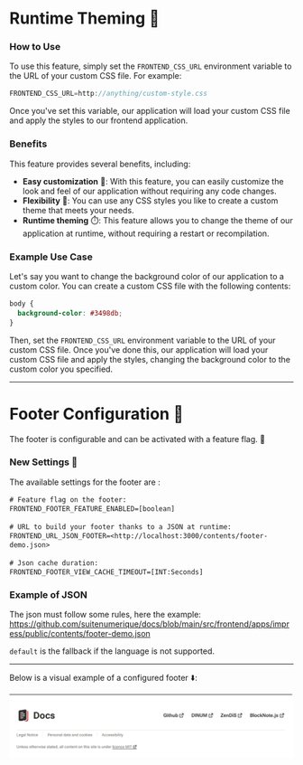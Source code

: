 # Runtime Theming 🎨

### How to Use

To use this feature, simply set the `FRONTEND_CSS_URL` environment variable to the URL of your custom CSS file. For example:

```javascript
FRONTEND_CSS_URL=http://anything/custom-style.css
```

Once you've set this variable, our application will load your custom CSS file and apply the styles to our frontend application.

### Benefits

This feature provides several benefits, including:

*   **Easy customization** 🔄: With this feature, you can easily customize the look and feel of our application without requiring any code changes.
*   **Flexibility** 🌈: You can use any CSS styles you like to create a custom theme that meets your needs.
*   **Runtime theming** ⏱️: This feature allows you to change the theme of our application at runtime, without requiring a restart or recompilation.

### Example Use Case

Let's say you want to change the background color of our application to a custom color. You can create a custom CSS file with the following contents:

```css
body {
  background-color: #3498db;
}
```

Then, set the `FRONTEND_CSS_URL` environment variable to the URL of your custom CSS file. Once you've done this, our application will load your custom CSS file and apply the styles, changing the background color to the custom color you specified.

----

# **Footer Configuration** 📝

The footer is configurable and can be activated with a feature flag. 🚩

### New Settings 🔧

The available settings for the footer are :

```shellscript
# Feature flag on the footer:
FRONTEND_FOOTER_FEATURE_ENABLED=[boolean]

# URL to build your footer thanks to a JSON at runtime:
FRONTEND_URL_JSON_FOOTER=<http://localhost:3000/contents/footer-demo.json>

# Json cache duration:
FRONTEND_FOOTER_VIEW_CACHE_TIMEOUT=[INT:Seconds]
```

### Example of JSON

The json must follow some rules, here the example: https://github.com/suitenumerique/docs/blob/main/src/frontend/apps/impress/public/contents/footer-demo.json


`default` is the fallback if the language is not supported.

--- 
Below is a visual example of a configured footer ⬇️:

![Footer Configuration Example](./assets/footer-configurable.png)


